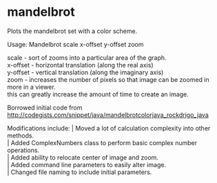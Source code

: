 # mandelbrot

Plots the mandelbrot set with a color scheme.

Usage: Mandelbrot scale x-offset y-offset zoom

scale     - sort of zooms into a particular area of the graph.  
x-offset  - horizontal translation (along the real axis)  
y-offset  - vertical translation (along the imaginary axis)  
zoom      - increases the number of pixels so that image can be zoomed in more in a viewer.  
            this can greatly increase the amount of time to create an image.  

Borrowed initial code from http://codegists.com/snippet/java/mandelbrotcolorjava_rockdrigo_java

Modifications include:
| Moved a lot of calculation complexity into other methods.  
| Added ComplexNumbers class to perform basic complex number operations.  
| Added ability to relocate center of image and zoom.  
| Added command line parameters to easily alter image.  
| Changed file naming to include initial parameters.  
